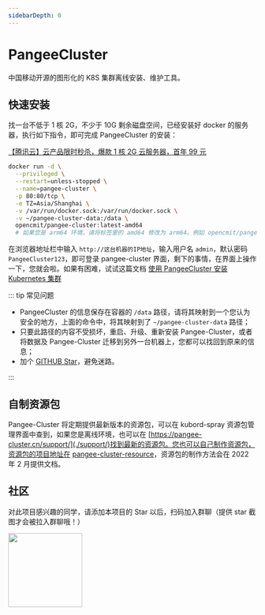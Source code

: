```yaml
---
sidebarDepth: 0
---
```


# PangeeCluster

中国移动开源的图形化的 K8S 集群离线安装、维护工具。

## 快速安装

找一台不低于 1 核 2G，不少于 10G 剩余磁盘空间，已经安装好 docker 的服务器，执行如下指令，即可完成 PangeeCluster 的安装：

[【腾讯云】云产品限时秒杀，爆款 1 核 2G 云服务器，首年 99 元](https://cloud.tencent.com/act/cps/redirect?redirect=1062&cps_key=2ee6baa049659f4713ddc55a51314372&from=console)

```sh
docker run -d \
  --privileged \
  --restart=unless-stopped \
  --name=pangee-cluster \
  -p 80:80/tcp \
  -e TZ=Asia/Shanghai \
  -v /var/run/docker.sock:/var/run/docker.sock \
  -v ~/pangee-cluster-data:/data \
  opencmit/pangee-cluster:latest-amd64
  # 如果您是 arm64 环境，请将标签里的 amd64 修改为 arm64，例如 opencmit/pangee-cluster:latest-arm64
```

在浏览器地址栏中输入 `http://这台机器的IP地址`，输入用户名 `admin`，默认密码 `PangeeCluster123`，即可登录 pangee-cluster 界面，剩下的事情，在界面上操作一下，您就会啦。如果有困难，试试这篇文档 [使用 PangeeCluster 安装 Kubernetes 集群](./guide/install-k8s.md)

::: tip 常见问题

- PangeeCluster 的信息保存在容器的 `/data` 路径，请将其映射到一个您认为安全的地方，上面的命令中，将其映射到了 `~/pangee-cluster-data` 路径；
- 只要此路径的内容不受损坏，重启、升级、重新安装 Pangee-Cluster，或者将数据及 Pangee-Cluster 迁移到另外一台机器上，您都可以找回到原来的信息；
- 加个 [GITHUB Star](https://github.com/opencmit/pangee-cluster)，避免迷路。

:::

## 自制资源包

Pangee-Cluster 将定期提供最新版本的资源包，可以在 kubord-spray 资源包管理界面中查到，如果您是离线环境，也可以在 [https://pangee-cluster.cn/support/](./support/)找到最新的资源包。您也可以自己制作资源包，资源包的项目地址在 [pangee-cluster-resource](https://github.com/opencmit/pangee-cluster-resource)，资源包的制作方法会在 2022 年 2 月提供文档。

## 社区

对此项目感兴趣的同学，请添加本项目的 Star 以后，扫码加入群聊（提供 star 截图才会被拉入群聊哦！）

<p>
  <img frameborder="0" src="https://addons.kuboard.cn/downloads/qr_code_pangee-cluster.jpg" style="width: 150px; height: 150px;"/>
</p>
